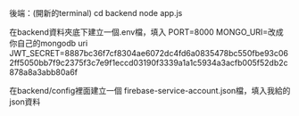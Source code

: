 後端：(開新的terminal)
cd backend
node app.js

在backend資料夾底下建立一個.env檔，填入
PORT=8000
MONGO_URI=改成你自己的mongodb uri
JWT_SECRET=8887bc36f7cf8304ae6072dc4fd6a0835478bc550fbe93c062ff5050bb7f9c2375f3c7e9f1eccd03190f3339a1a1c5934a3acfb005f52db2c878a8a3abb80a6f

在backend/config裡面建立一個 firebase-service-account.json檔，填入我給的json資料
